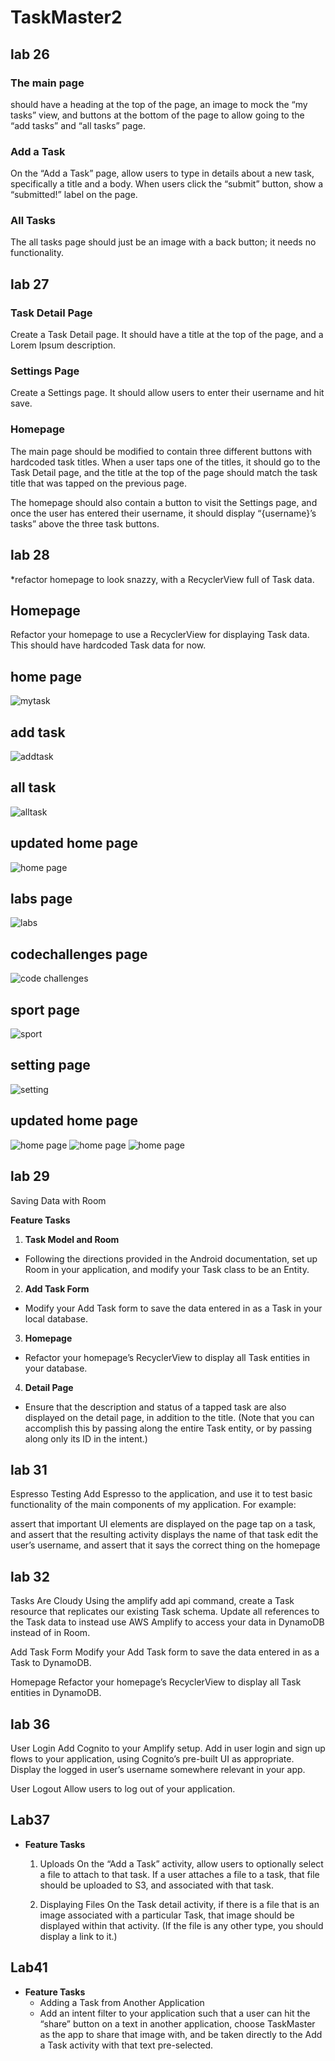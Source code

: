 # TaskMaster2
## lab 26
### The main page  
 should have a heading at the top of the page, an image to mock the “my tasks” view, and buttons at the bottom of the page to allow going to the “add tasks” and “all tasks” page.

### Add a Task
On the “Add a Task” page, allow users to type in details about a new task, specifically a title and a body. When users click the “submit” button, show a “submitted!” label on the page.

### All Tasks
The all tasks page should just be an image with a back button; it needs no functionality.
 
 ## lab 27
 
### Task Detail Page
Create a Task Detail page. It should have a title at the top of the page, and a Lorem Ipsum description.

### Settings Page
Create a Settings page. It should allow users to enter their username and hit save.

### Homepage
The main page should be modified to contain three different buttons with hardcoded task titles. When a user taps one of the titles, it should go to the Task Detail page, and the title at the top of the page should match the task title that was tapped on the previous page.

The homepage should also contain a button to visit the Settings page, and once the user has entered their username, it should display “{username}’s tasks” above the three task buttons.

## lab 28
*refactor  homepage to look snazzy, with a RecyclerView full of Task data.
## Homepage
Refactor your homepage to use a RecyclerView for displaying Task data. This should have hardcoded Task data for now.




## home page 
![mytask](img/mytask.PNG)

## add task
![addtask](img/addtask.PNG)

## all task
![alltask](img/alltask.PNG)


## updated home page 
![home page](img/homepage.PNG)

## labs page
![labs](img/labs.PNG)

## codechallenges page 
![code challenges](img/codechallenges.PNG)

## sport page
![sport](img/sport.PNG)

## setting page 
![setting](img/setting.PNG)



## updated home page 
![home page](img/lab.PNG)
![home page](img/cc.PNG)
![home page](img/sports.PNG)



## lab 29
Saving Data with Room

**Feature Tasks**
1. **Task Model and Room**
- Following the directions provided in the Android documentation, set up Room in your application, and modify your Task class to be an Entity.

2. **Add Task Form**
- Modify your Add Task form to save the data entered in as a Task in your local database.

3. **Homepage**
- Refactor your homepage’s RecyclerView to display all Task entities in your database.

4. **Detail Page**
- Ensure that the description and status of a tapped task are also displayed on the detail page, in addition to the title. (Note that you can accomplish this by passing along the entire Task entity, or by passing along only its ID in the intent.)

## lab 31
Espresso Testing
Add Espresso to the application, and use it to test basic functionality of the main components of my application. For example:

assert that important UI elements are displayed on the page
tap on a task, and assert that the resulting activity displays the name of that task
edit the user’s username, and assert that it says the correct thing on the homepage


## lab 32
Tasks Are Cloudy
Using the amplify add api command, create a Task resource that replicates our existing Task schema. Update all references to the Task data to instead use AWS Amplify to access your data in DynamoDB instead of in Room.

Add Task Form
Modify your Add Task form to save the data entered in as a Task to DynamoDB.

Homepage
Refactor your homepage’s RecyclerView to display all Task entities in DynamoDB.



## lab 36
User Login
Add Cognito to your Amplify setup. Add in user login and sign up flows to your application, using Cognito’s pre-built UI as appropriate. Display the logged in user’s username somewhere relevant in your app.

User Logout
Allow users to log out of your application.


## **Lab37**

- **Feature Tasks**
    1. Uploads
       On the “Add a Task” activity, allow users to optionally select a file to attach to that task. If a user attaches a file to a task, that file should be uploaded to S3, and associated with that task.

       <!-- Implementing a File Picker in Android and copying the selected file to another location -->

    2.  Displaying Files
       On the Task detail activity, if there is a file that is an image associated with a particular Task, that image should be displayed within that activity. (If the file is any other type, you should display a link to it.)



## **Lab41**
- **Feature Tasks**
  - Adding a Task from Another Application
  - Add an intent filter to your application such that a user can hit the “share” button on a text in another application, choose TaskMaster as the app to share that image with, and be taken directly to the Add a Task activity with that text pre-selected.


